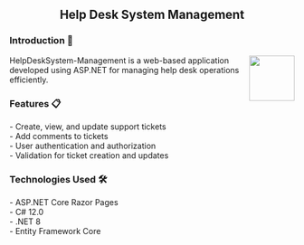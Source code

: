 <h2 align="center">Help Desk System Management</h2>

<h3> Introduction 📒 </h3>

<img align="right" height="80" src="https://tenor.com/id/view/fire-writing-gif-24533171.gif"  />

<div>
<p>HelpDeskSystem-Management is a web-based application developed using ASP.NET for managing help desk operations efficiently.</p>
</div>

<h3> Features 📋 </h3>
<p>
- Create, view, and update support tickets<br>
- Add comments to tickets<br>
- User authentication and authorization<br>
- Validation for ticket creation and updates
</p>

<h3> Technologies Used 🛠️ </h3>
<p>
- ASP.NET Core Razor Pages<br>
- C# 12.0<br>
- .NET 8<br>
- Entity Framework Core
</p>